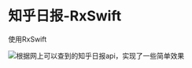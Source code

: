 # 知乎日报-RxSwift
使用RxSwift 


![根据网上可以查到的知乎日报api，实现了一些简单效果](https://gitee.com/KM5558/ZhiHuRiBao-RxSwift/blob/master/ZhiHuDaily_Gif.gif "效果图")